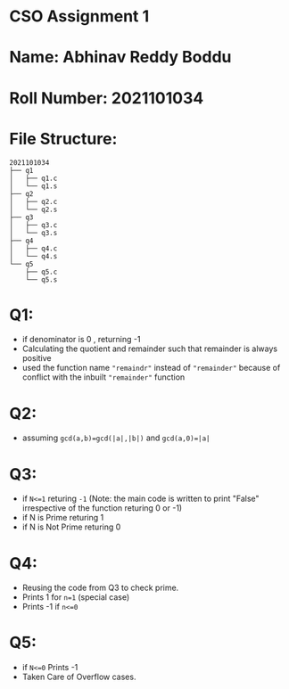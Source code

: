 # CSO Assignment 1
# Name: Abhinav Reddy Boddu
# Roll Number: 2021101034
# File Structure:
```
2021101034
├── q1
│   ├── q1.c
│   └── q1.s
├── q2
│   ├── q2.c
│   └── q2.s
├── q3
│   ├── q3.c
│   └── q3.s
├── q4
│   ├── q4.c
│   └── q4.s
└── q5
    ├── q5.c
    └── q5.s
```

# Q1:
* if denominator is 0 , returning -1
* Calculating the quotient and remainder such that remainder is always positive
* used the function name `"remaindr"` instead of `"remainder"` because of conflict with the inbuilt `"remainder"` function

# Q2:
* assuming `gcd(a,b)=gcd(|a|,|b|)` and `gcd(a,0)=|a|`

# Q3:
* if `N<=1` returing `-1` (Note: the main code is written to print "False" irrespective of the function returing 0 or -1)
* if N is Prime returing 1
* if N is Not Prime returing 0

# Q4:
* Reusing the code from Q3 to check prime.
* Prints 1 for `n=1` (special case)
* Prints -1 if `n<=0`
  
# Q5:
* if `N<=0` Prints -1
* Taken Care of Overflow cases.